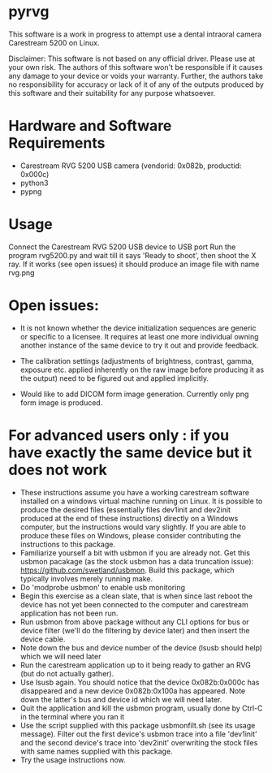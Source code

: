 # pyrvg

This software is a work in progress to attempt use a dental intraoral camera Carestream 5200 on Linux.

Disclaimer: This software is not based on any official driver. Please use at your own risk. The authors of this software won't be responsible if it causes any damage to your device or voids your warranty. Further, the authors take no responsibility for accuracy or lack of it of any of the outputs produced by this software and their suitability for any purpose whatsoever.

# Hardware and Software Requirements

- Carestream RVG 5200 USB camera (vendorid: 0x082b, productid: 0x000c)
- python3
- pypng

# Usage

Connect the Carestream RVG 5200 USB device to USB port
Run the program rvg5200.py and wait till it says 'Ready to shoot', then shoot the X ray. If it works (see open issues) it should produce an image file with name rvg.png

# Open issues:

- It is not known whether the device initialization sequences are generic or specific to a licensee. It requires at least one more individual owning another instance of the same device to try it out and provide feedback.

- The calibration settings (adjustments of brightness, contrast, gamma, exposure etc. applied inherently on the raw image before producing it as the output) need to be figured out and applied implicitly.

- Would like to add DICOM form image generation. Currently only png form image is produced.

# For advanced users only : if you have exactly the same device but it does not work

- These instructions assume you have a working carestream software installed on a windows virtual machine running on Linux. It is possible to produce the desired files (essentially files dev1init and dev2init produced at the end of these instructions) directly on a Windows computer, but the instructions would vary slightly. If you are able to produce these files on Windows, please consider contributing the instructions to this package.
- Familiarize yourself a bit with usbmon if you are already not. Get this usbmon pacakage (as the stock usbmon has a data truncation issue): https://github.com/swetland/usbmon. Build this package, which typically involves merely running make.
- Do 'modprobe usbmon' to enable usb monitoring
- Begin this exercise as a clean slate, that is when since last reboot the device has not yet been connected to the computer and carestream application has not been run.
- Run usbmon from above package without any CLI options for bus or device filter (we'll do the filtering by device later) and then insert the device cable.
- Note down the bus and device number of the device (lsusb should help) which we will need later
- Run the carestream application up to it being ready to gather an RVG (but do not actually gather).
- Use lsusb again. You should notice that the device 0x082b:0x000c has disappeared and a new device 0x082b:0x100a has appeared. Note down the latter's bus and device id which we will need later.
- Quit the application and kill the usbmon program, usually done by Ctrl-C in the terminal where you ran it
- Use the script supplied with this package usbmonfilt.sh (see its usage message). Filter out the first device's usbmon trace into a file 'dev1init' and the second device's trace into 'dev2init' overwriting the stock files with same names supplied with this package.
- Try the usage instructions now.
